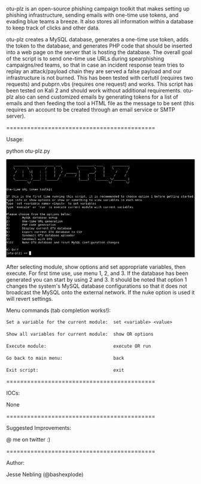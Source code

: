 otu-plz is an open-source phishing campaign toolkit that makes setting up phishing infrastructure, sending emails with one-time use tokens, and evading blue teams a breeze. It also stores all information within a database to keep track of clicks and other data.

otu-plz creates a MySQL database, generates a one-time use token, adds the token to the database, and generates PHP code that should be inserted into a web page on the server that is hosting the database. The overall goal of the script is to send one-time use URLs during spearphishing campaigns/red teams, so that in case an incident response team tries to replay an attack/payload chain they are served a false payload and our infrastructure is not burned. This has been tested with certutil (requires two requests) and pubprn.vbs (requires one request) and works. This script has been tested on Kali 2 and should work without additional requirements. otu-plz also can send customized emails by generating tokens for a list of emails and then feeding the tool a HTML file as the message to be sent (this requires an account to be created through an email service or SMTP server).

===========================================

Usage:

python otu-plz.py

![otu-plz image](./menu.png)

After selecting module, show options and set appropriate variables, then execute. For first time use, use menu 1, 2, and 3. If the database has been generated you can start by using 2 and 3. It should be noted that option 1 changes the system's MySQL database configurations so that it does not broadcast the MySQL onto the external network. If the nuke option is used it will revert settings.

Menu commands (tab completion works!):

	Set a variable for the current module:	set <variable> <value>
	
	Show all variables for current module:	show OR options
	
	Execute module:							execute OR run
	
	Go back to main menu:					back
	
	Exit script:							exit

===========================================

IOCs:

None

===========================================

Suggested Improvements:

@ me on twitter :)

===========================================

Author:

Jesse Nebling (@bashexplode)
